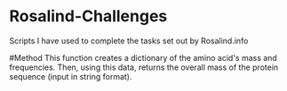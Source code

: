 # Rosalind-Challenges
Scripts I have used to complete the tasks set out by Rosalind.info

#Method
This function creates a dictionary of the amino acid's mass and frequencies. Then, using this data, returns the overall mass of the protein sequence (input in string format).
